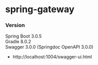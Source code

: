 # spring-gateway

### Version
Spring Boot 3.0.5<br>
Gradle 8.0.2<br>
Swagger 3.0.0 (Springdoc OpenAPI 3.0.0)<br>
- http://localhost:1004/swagger-ui.html <br>
